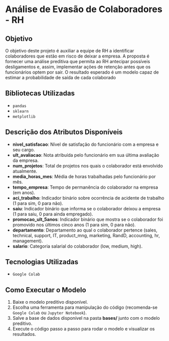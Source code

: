 # Análise de Evasão de Colaboradores - RH 

## Objetivo 
<p>O objetivo deste projeto é auxiliar a equipe de RH a identificar colaboradores que estão em risco de deixar a empresa. A proposta é fornecer uma análise preditiva que permita ao RH antecipar possíveis desligamentos e, assim, implementar ações de retenção antes que os funcionários optem por sair. O resultado esperado é um modelo capaz de estimar a probabilidade de saída de cada colaborado</p>

## Bibliotecas Utilizadas

- `pandas`
- `sklearn`
- `metplotlib`

## Descrição dos Atributos Disponíveis

- **nivel_satisfacao**: Nível de satisfação do funcionário com a empresa e seu cargo.
- **ult_avaliacao**: Nota atribuída pelo funcionário em sua última avaliação da empresa.
- **num_projetos**: Total de projetos nos quais o colaborador está envolvido atualmente.
- **media_horas_mes**: Média de horas trabalhadas pelo funcionário por mês.
- **tempo_empresa**: Tempo de permanência do colaborador na empresa (em anos).
- **aci_trabalho**: Indicador binário sobre ocorrência de acidente de trabalho (1 para sim, 0 para não).
- **saiu**: Indicador binário que informa se o colaborador deixou a empresa (1 para saiu, 0 para ainda empregado).
- **promocao_ult_5anos**: Indicador binário que mostra se o colaborador foi promovido nos últimos cinco anos (1 para sim, 0 para não).
- **departamento**: Departamento ao qual o colaborador pertence (sales, technical, support, IT, product_mng, marketing, RandD, accounting, hr, management).
- **salario**: Categoria salarial do colaborador (low, medium, high).

## Tecnologias Utilizadas
- `Google Colab`

## Como Executar o Modelo

1. Baixe o modelo preditivo disponível.
2. Escolha uma ferramenta para manipulação do código (recomenda-se `Google Colab` ou `Jupyter Notebook`).
3. Salve a base de dados disponível na pasta **bases/** junto com o modelo preditivo.
4. Execute o código passo a passo para rodar o modelo e visualizar os resultados.